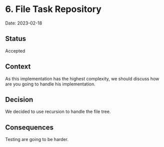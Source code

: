 # 6. File Task Repository

Date: 2023-02-18

## Status

Accepted

## Context

As this implementation has the highest complexity, we should discuss how are you going to handle his implementation.

## Decision

We decided to use recursion to handle the file tree.

## Consequences

Testing are going to be harder.






